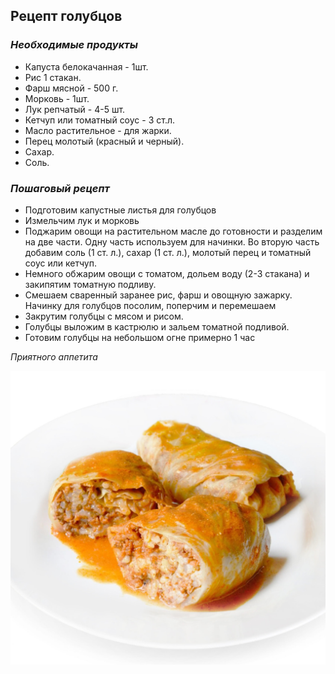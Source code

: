 ## Рецепт голубцов

### *Необходимые продукты*
- Капуста белокачанная - 1шт.
- Рис 1 стакан.
- Фарш мясной - 500 г.
- Морковь - 1шт.
- Лук репчатый - 4-5 шт.
- Кетчуп или томатный соус - 3 ст.л.
- Масло растительное - для жарки.
- Перец молотый (красный и черный).
- Сахар.
- Соль.

### *Пошаговый рецепт*
- Подготовим капустные листья для голубцов
- Измельчим лук и морковь
- Поджарим овощи на растительном масле до готовности и разделим на две части. Одну часть используем для начинки. Во вторую часть добавим соль (1 ст. л.), сахар (1 ст. л.), молотый перец и томатный соус или кетчуп.
- Немного обжарим овощи с томатом, дольем воду (2-3 стакана) и закипятим томатную подливу.
- Смешаем сваренный заранее рис, фарш и овощную зажарку. Начинку для голубцов посолим, поперчим и перемешаем
- Закрутим голубцы с мясом и рисом.
- Голубцы выложим в кастрюлю и зальем томатной подливой.
- Готовим голубцы на небольшом огне примерно 1 час

*Приятного аппетита*

![голубцы](cabbage.jpg)
